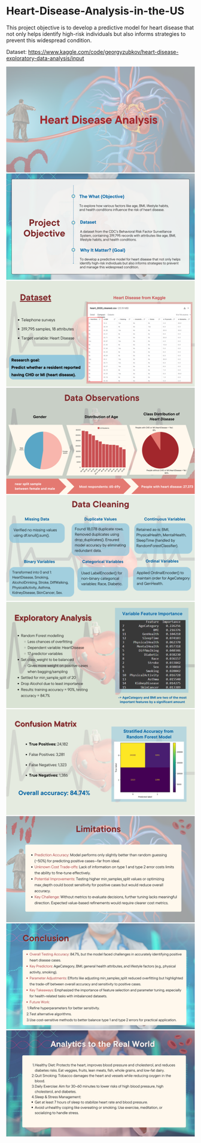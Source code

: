 # Heart-Disease-Analysis-in-the-US
This project objective is to develop a predictive model for heart disease that not only helps identify high-risk individuals but also informs strategies to prevent this widespread condition.

Dataset: https://www.kaggle.com/code/georgyzubkov/heart-disease-exploratory-data-analysis/input

![Heart Disease Analysis](https://github.com/RebeccaLee/Heart-Disease-Analysis-in-the-US/blob/main/1.png?raw=true)
![Heart Disease Analysis](https://github.com/RebeccaLee/Heart-Disease-Analysis-in-the-US/blob/main/2.png?raw=true)
![Heart Disease Analysis](https://github.com/RebeccaLee/Heart-Disease-Analysis-in-the-US/blob/main/3.png?raw=true)
![Heart Disease Analysis](https://github.com/RebeccaLee/Heart-Disease-Analysis-in-the-US/blob/main/4.png?raw=true)
![Heart Disease Analysis](https://github.com/RebeccaLee/Heart-Disease-Analysis-in-the-US/blob/main/5.png?raw=true)
![Heart Disease Analysis](https://github.com/RebeccaLee/Heart-Disease-Analysis-in-the-US/blob/main/6.png?raw=true)
![Heart Disease Analysis](https://github.com/RebeccaLee/Heart-Disease-Analysis-in-the-US/blob/main/7.png?raw=true)
![Heart Disease Analysis](https://github.com/RebeccaLee/Heart-Disease-Analysis-in-the-US/blob/main/8.png?raw=true)
![Heart Disease Analysis](https://github.com/RebeccaLee/Heart-Disease-Analysis-in-the-US/blob/main/9.png?raw=true)
![Heart Disease Analysis](https://github.com/RebeccaLee/Heart-Disease-Analysis-in-the-US/blob/main/10.png?raw=true)
